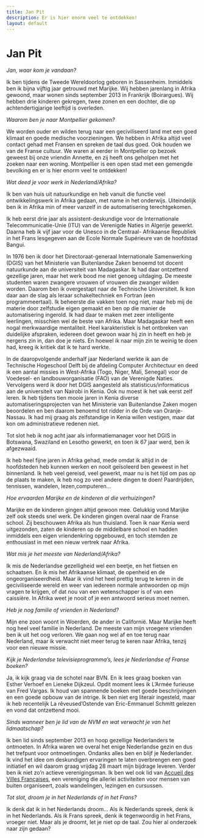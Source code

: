 ```yaml
---
title: Jan Pit
description: Er is hier enorm veel te ontdekken!
layout: default
---
```


# Jan Pit

_Jan, waar kom je vandaan?_

Ik ben tijdens de Tweede Wereldoorlog geboren in Sassenheim. Inmiddels ben ik bijna vijftig jaar getrouwd met Marijke. Wij hebben jarenlang in Afrika gewoond, maar wonen sinds september 2013 in Frankrijk (Boirargues). Wij hebben drie kinderen gekregen, twee zonen en een dochter, die op achtendertigjarige leeftijd is overleden.

_Waarom ben je naar Montpellier gekomen?_

We worden ouder en wilden terug naar een geciviliseerd land met een goed klimaat en goede medische voorzieningen. We hebben in Afrika altijd veel contact gehad met Fransen en spreken de taal dus goed. Ook houden we van de Franse cultuur. We waren al eerder in Montpellier op bezoek geweest bij onze vriendin Annette, en zij heeft ons geholpen met het zoeken naar een woning. Montpellier is een open stad met een gemengde bevolking en er is hier enorm veel te ontdekken!

_Wat deed je voor werk in Nederland/Afrika?_

Ik ben van huis uit natuurkundige en heb vanuit die functie veel ontwikkelingswerk in Afrika gedaan, met name in het onderwijs. Uiteindelijk ben ik in Afrika min of meer vanzelf in de automatisering terechtgekomen.

Ik heb eerst drie jaar als assistent-deskundige voor de Internationale Telecommunicatie-Unie (ITU) van de Verenigde Naties in Algerije gewerkt. Daarna heb ik vijf jaar voor de Unesco in de Centraal- Afrikaanse Republiek in het Frans lesgegeven aan de Ecole Normale Supérieure van de hoofdstad Bangui.

In 1976 ben ik door het Directoraat-generaal Internationale Samenwerking (DGIS) van het Ministerie van Buitenlandse Zaken benoemd tot docent natuurkunde aan de universiteit van Madagaskar. Ik had daar ontzettend gezellige jaren, maar het werk bood me niet genoeg uitdaging. De meeste studenten waren zwangere vrouwen of vrouwen die zwanger wilden worden. Daarom ben ik overgestapt naar de Technische Universiteit. Ik kon daar aan de slag als leraar schakeltechniek en Fortran (een programmeertaal). Ik beheerste die vakken toen nog niet, maar heb mij de materie door zelfstudie eigen gemaakt en ben op die manier de automatisering ingerold. Ik had daar te maken met zeer intelligente leerlingen, misschien wel de beste van Afrika. Maar Madagaskar heeft een nogal merkwaardige mentaliteit. Heel karakteristiek is het ontbreken van duidelijke afspraken, iedereen doet gewoon waar hij zin in heeft en heb je nergens zin in, dan doe je niets. En hoewel ik naar mijn zin te weinig te doen had, kreeg ik kritiek dat ik te hard werkte.

In de daaropvolgende anderhalf jaar Nederland werkte ik aan de Technische Hogeschool Delft bij de afdeling Computer Architectuur en deed ik een aantal missies in West-Afrika (Togo, Niger, Mali, Senegal) voor de Voedesel- en landbouworganisatie (FAO) van de Verenigde Naties.
Vervolgens werd ik door het DGIS aangesteld als statisticus/informaticus aan de universiteit van Nairobi in Kenia. Ook nu moest ik het vak eerst zelf leren. Ik heb tijdens tien mooie jaren in Kenia diverse automatiseringsprojecten van het Ministerie van Buitenlandse Zaken mogen beoordelen en ben daarom benoemd tot ridder in de Orde van Oranje-Nassau. Ik had mij graag als zelfstandige in Kenia willen vestigen, maar dat kon om administratieve redenen niet.

Tot slot heb ik nog acht jaar als informatiemanager voor het DGIS in Botswana, Swaziland en Lesotho gewerkt, en toen ik 67 jaar werd, ben ik afgezwaaid.

Ik heb heel fijne jaren in Afrika gehad, mede omdat ik altijd in de hoofdsteden heb kunnen werken en nooit geïsoleerd ben geweest in het binnenland. Ik heb veel gereisd, veel gewerkt, maar nu is het tijd om pas op de plaats te maken, ik heb nog zo veel andere dingen te doen! Paardrijden, tennissen, wandelen, lezen,computeren...

_Hoe ervaarden Marijke en de kinderen al die verhuizingen?_

Marijke en de kinderen gingen altijd gewoon mee. Gelukkig vond Marijke zelf ook steeds snel werk. De kinderen gingen overal naar de Franse school. Zij beschouwen Afrika als hun thuisland. Toen ik naar Kenia werd uitgezonden, zaten de kinderen op de middelbare school en hadden inmiddels een eigen vriendenkring opgebouwd, en toch stemden ze enthousiast in met een nieuw vertrek naar Afrika.

_Wat mis je het meeste van Nederland/Afrika?_

Ik mis de Nederlandse gezelligheid wel een beetje, en het fietsen en schaatsen. En ik mis het Afrikaanse klimaat, de openheid en de ongeorganiseerdheid. Maar ik vind het heel prettig terug te keren in de geciviliseerde wereld en weer van iedereen normale antwoorden op mijn vragen te krijgen, of dat nou van een wetenschapper is of van een caissière. In Afrika weet je nooit of je een antwoord serieus moet nemen.

_Heb je nog familie of vrienden in Nederland?_

Mijn ene zoon woont in Woerden, de ander in Californië. Maar Marijke heeft nog heel veel familie in Nederland. De meeste van mijn vroegere vrienden ben ik uit het oog verloren. We gaan nog wel af en toe terug naar Nederland, maar ik verwacht niet meer terug te keren naar Afrika, tenzij voor een nieuwe missie.

_Kijk je Nederlandse televisieprogramma’s, lees je Nederlandse of Franse boeken?_

Ja, ik kijk graag via de schotel naar BVN. En ik lees graag boeken van Esther Verhoef en Lieneke Dijkzeul. Opdit moment lees ik L’Armée furieuse van Fred Vargas. Ik houd van spannende boeken met goede beschrijvingen en een goede opbouw van de intrige. Ik ben niet erg literair ingesteld, maar ik heb recentelijk La rêveused’Ostende van Eric-Emmanuel Schmitt gelezen en vond dat ontzettend mooi.

_Sinds wanneer ben je lid van de NVM en wat verwacht je van het lidmaatschap?_

Ik ben lid sinds september 2013 en hoop gezellige Nederlanders te ontmoeten. In Afrika waren we overal het enige Nederlandse gezin en dus het trefpunt voor ontmoetingen. Ondanks alles ben en blijf je Nederlander. Ik vind het idee om deskundigen ervaringen te laten overbrengen een goed initiatief en wil daarom graag vrijdag 28 maart mijn bijdrage leveren. Verder ben ik niet zo’n actieve verenigingsman. Ik ben wel ook lid van [Accueil des Villes Françaises](http://avf.asso.fr/fr/montpellier), een vereniging die allerlei activiteiten voor mensen van buiten organiseert, zoals wandelingen, lezingen en cursussen.

_Tot slot, droom je in het Nederlands of in het Frans?_

Ik denk dat ik in het Nederlands droom... Als ik Nederlands spreek, denk ik in het Nederlands. Als ik Frans spreek, denk ik tegenwoordig in het Frans, vroeger niet. Maar als je droomt, let je niet op de taal. Zou hier al onderzoek naar zijn gedaan?
